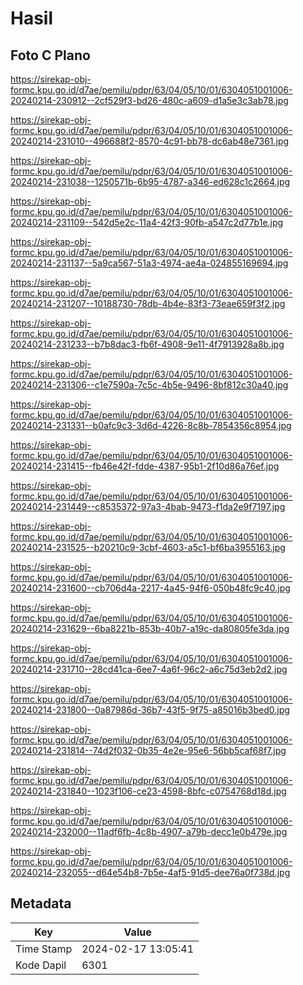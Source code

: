 # Hasil

## Foto C Plano

https://sirekap-obj-formc.kpu.go.id/d7ae/pemilu/pdpr/63/04/05/10/01/6304051001006-20240214-230912--2cf529f3-bd26-480c-a609-d1a5e3c3ab78.jpg

https://sirekap-obj-formc.kpu.go.id/d7ae/pemilu/pdpr/63/04/05/10/01/6304051001006-20240214-231010--496688f2-8570-4c91-bb78-dc6ab48e7361.jpg

https://sirekap-obj-formc.kpu.go.id/d7ae/pemilu/pdpr/63/04/05/10/01/6304051001006-20240214-231038--1250571b-6b95-4787-a346-ed628c1c2664.jpg

https://sirekap-obj-formc.kpu.go.id/d7ae/pemilu/pdpr/63/04/05/10/01/6304051001006-20240214-231109--542d5e2c-11a4-42f3-90fb-a547c2d77b1e.jpg

https://sirekap-obj-formc.kpu.go.id/d7ae/pemilu/pdpr/63/04/05/10/01/6304051001006-20240214-231137--5a9ca567-51a3-4974-ae4a-024855169694.jpg

https://sirekap-obj-formc.kpu.go.id/d7ae/pemilu/pdpr/63/04/05/10/01/6304051001006-20240214-231207--10188730-78db-4b4e-83f3-73eae659f3f2.jpg

https://sirekap-obj-formc.kpu.go.id/d7ae/pemilu/pdpr/63/04/05/10/01/6304051001006-20240214-231233--b7b8dac3-fb6f-4908-9e11-4f7913928a8b.jpg

https://sirekap-obj-formc.kpu.go.id/d7ae/pemilu/pdpr/63/04/05/10/01/6304051001006-20240214-231306--c1e7590a-7c5c-4b5e-9496-8bf812c30a40.jpg

https://sirekap-obj-formc.kpu.go.id/d7ae/pemilu/pdpr/63/04/05/10/01/6304051001006-20240214-231331--b0afc9c3-3d6d-4226-8c8b-7854356c8954.jpg

https://sirekap-obj-formc.kpu.go.id/d7ae/pemilu/pdpr/63/04/05/10/01/6304051001006-20240214-231415--fb46e42f-fdde-4387-95b1-2f10d86a76ef.jpg

https://sirekap-obj-formc.kpu.go.id/d7ae/pemilu/pdpr/63/04/05/10/01/6304051001006-20240214-231449--c8535372-97a3-4bab-9473-f1da2e9f7197.jpg

https://sirekap-obj-formc.kpu.go.id/d7ae/pemilu/pdpr/63/04/05/10/01/6304051001006-20240214-231525--b20210c9-3cbf-4603-a5c1-bf6ba3955163.jpg

https://sirekap-obj-formc.kpu.go.id/d7ae/pemilu/pdpr/63/04/05/10/01/6304051001006-20240214-231600--cb706d4a-2217-4a45-94f6-050b48fc9c40.jpg

https://sirekap-obj-formc.kpu.go.id/d7ae/pemilu/pdpr/63/04/05/10/01/6304051001006-20240214-231629--6ba8221b-853b-40b7-a19c-da80805fe3da.jpg

https://sirekap-obj-formc.kpu.go.id/d7ae/pemilu/pdpr/63/04/05/10/01/6304051001006-20240214-231710--28cd41ca-6ee7-4a6f-96c2-a6c75d3eb2d2.jpg

https://sirekap-obj-formc.kpu.go.id/d7ae/pemilu/pdpr/63/04/05/10/01/6304051001006-20240214-231800--0a87986d-36b7-43f5-9f75-a85016b3bed0.jpg

https://sirekap-obj-formc.kpu.go.id/d7ae/pemilu/pdpr/63/04/05/10/01/6304051001006-20240214-231814--74d2f032-0b35-4e2e-95e6-56bb5caf68f7.jpg

https://sirekap-obj-formc.kpu.go.id/d7ae/pemilu/pdpr/63/04/05/10/01/6304051001006-20240214-231840--1023f106-ce23-4598-8bfc-c0754768d18d.jpg

https://sirekap-obj-formc.kpu.go.id/d7ae/pemilu/pdpr/63/04/05/10/01/6304051001006-20240214-232000--11adf6fb-4c8b-4907-a79b-decc1e0b479e.jpg

https://sirekap-obj-formc.kpu.go.id/d7ae/pemilu/pdpr/63/04/05/10/01/6304051001006-20240214-232055--d64e54b8-7b5e-4af5-91d5-dee76a0f738d.jpg


## Metadata

| Key        | Value               |
| ---------- | ------------------- |
| Time Stamp | 2024-02-17 13:05:41 |
| Kode Dapil | 6301                |



